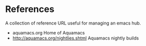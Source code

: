 
# References

A collection of reference URL useful for managing an emacs hub.

* aquamacs.org Home of Aquamacs
* http://aquamacs.org/nightlies.shtml Aquamacs nightly builds
